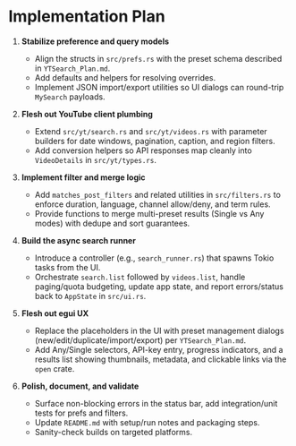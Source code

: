 # Implementation Plan

1. **Stabilize preference and query models**
   - Align the structs in `src/prefs.rs` with the preset schema described in `YTSearch_Plan.md`.
   - Add defaults and helpers for resolving overrides.
   - Implement JSON import/export utilities so UI dialogs can round-trip `MySearch` payloads.

2. **Flesh out YouTube client plumbing**
   - Extend `src/yt/search.rs` and `src/yt/videos.rs` with parameter builders for date windows, pagination, caption, and region filters.
   - Add conversion helpers so API responses map cleanly into `VideoDetails` in `src/yt/types.rs`.

3. **Implement filter and merge logic**
   - Add `matches_post_filters` and related utilities in `src/filters.rs` to enforce duration, language, channel allow/deny, and term rules.
   - Provide functions to merge multi-preset results (Single vs Any modes) with dedupe and sort guarantees.

4. **Build the async search runner**
   - Introduce a controller (e.g., `search_runner.rs`) that spawns Tokio tasks from the UI.
   - Orchestrate `search.list` followed by `videos.list`, handle paging/quota budgeting, update app state, and report errors/status back to `AppState` in `src/ui.rs`.

5. **Flesh out egui UX**
   - Replace the placeholders in the UI with preset management dialogs (new/edit/duplicate/import/export) per `YTSearch_Plan.md`.
   - Add Any/Single selectors, API-key entry, progress indicators, and a results list showing thumbnails, metadata, and clickable links via the `open` crate.

6. **Polish, document, and validate**
   - Surface non-blocking errors in the status bar, add integration/unit tests for prefs and filters.
   - Update `README.md` with setup/run notes and packaging steps.
   - Sanity-check builds on targeted platforms.
